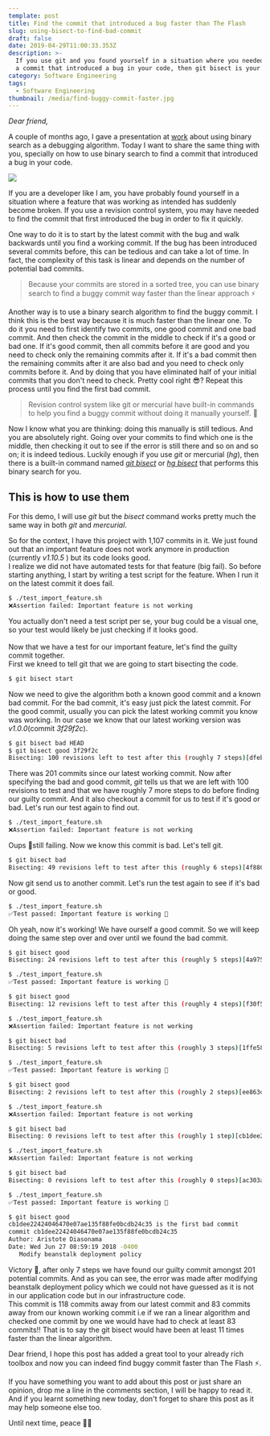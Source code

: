 ```yaml
---
template: post
title: Find the commit that introduced a bug faster than The Flash
slug: using-bisect-to-find-bad-commit
draft: false
date: 2019-04-29T11:00:33.353Z
description: >-
  If you use git and you found yourself in a situation where you needed to find
  a commit that introduced a bug in your code, then git bisect is your friend.
category: Software Engineering
tags:
  - Software Engineering
thumbnail: /media/find-buggy-commit-faster.jpg
---
```

_Dear friend,_

A couple of months ago, I gave a presentation at [work](https://life.mirego.com/en) about using binary search as a debugging algorithm. Today I want to share the same thing with you, specially on how to use binary search to find a commit that introduced a bug in your code.

![](/media/find-buggy-commit-faster.jpg)

If you are a developer like I am, you have probably found yourself in a situation where a feature that was working as intended has suddenly become broken. If you use a revision control system, you may have needed to find the commit that first introduced the bug in order to fix it quickly.

One way to do it is to start by the latest commit with the bug and walk backwards until you find a working commit. If the bug has been introduced several commits before, this can be tedious and can take a lot of time. In fact, the complexity of this task is linear and depends on the number of potential bad commits.

> Because your commits are stored in a sorted tree, you can use binary search to find a buggy commit way faster than the linear approach ⚡️

Another way is to use a binary search algorithm to find the buggy commit. I think this is the best way because it is much faster than the linear one. To do it you need to first identify two commits, one good commit and one bad commit. And then check the commit in the middle to check if it's a good or bad one. If it's good commit, then all commits before it are good and you need to check only the remaining commits after it. If it's a bad commit then the remaining commits after it are also bad and you need to check only commits before it. And by doing that you have eliminated half of your initial commits that you don't need to check. Pretty cool right 😎? Repeat this process until you find the first bad commit.

> Revision control system like git or mercurial have built-in commands to help you find a buggy commit without doing it manually yourself. 💚

Now I know what you are thinking: doing this manually is still tedious. And you are absolutely right. Going over your commits to find which one is the middle, then checking it out to see if the error is still there and so on and so on; it is indeed tedious. Luckily enough if you use _git_ or mercurial (_hg_), then there is a built-in command named [_git bisect_](https://git-scm.com/docs/git-bisect) or [_hg bisect_](https://www.mercurial-scm.org/repo/hg/help/bisect) that performs this binary search for you.

## This is how to use them

For this demo,  I will use _git_ but the _bisect_ command works pretty much the same way in both _git_ and _mercurial_. 

So for the context, I have this project with 1,107 commits in it. We just found out that an important feature does not work anymore in production (currently _v1.10.5_ ) but its code looks good. \
I realize we did not have automated tests for that feature (big fail). So before starting anything, I start by writing a test script for the feature. When I run it on the latest commit it does fail.

```bash
$ ./test_import_feature.sh
❌Assertion failed: Important feature is not working
```

You actually don't need a test script per se, your bug could be a visual one, so your test would likely be just checking if it looks good.\
\
Now that we have a test for our important feature, let's find the guilty commit together.\
First we kneed to tell git that we are going to start bisecting the code.

```bash
$ git bisect start
```

Now we need to give the algorithm both a known good commit and a known bad commit. For the bad commit, it's easy just pick the latest commit. For the good commit, usually you can pick the latest working commit you know was working. In our case we know that our latest working version was _v1.0.0_(commit _3f29f2c_). 

```bash
$ git bisect bad HEAD
$ git bisect good 3f29f2c
Bisecting: 100 revisions left to test after this (roughly 7 steps)[dfeb81250bc4d622d61b21611918d93ffc2e5342] Fix lint
```

There was 201 commits since our latest working commit. Now after specifying the bad and good commit, _git_ tells us that we are left with 100 revisions to test and that we have roughly 7 more steps to do before finding our guilty commit. And it also checkout a commit for us to test if it's good or bad. Let's run our test again to find out.

```bash
$ ./test_import_feature.sh
❌Assertion failed: Important feature is not working
```

Oups 🙊still failing. Now we know this commit is bad. Let's tell git.

```bash
$ git bisect bad
Bisecting: 49 revisions left to test after this (roughly 6 steps)[4f88051ecb530874facdf78335a33d279fd7937e] Fix build jobs
```

Now git send us to another commit. Let's run the test again to see if it's bad or good.

```bash
$ ./test_import_feature.sh
✅Test passed: Important feature is working 🎉
```

Oh yeah, now it's working! We have ourself a good commit. So we will keep doing the same step over and over until we found the bad commit.

```bash
$ git bisect good
Bisecting: 24 revisions left to test after this (roughly 5 steps)[4a975c385d6ddf0cee2e368788f8744172c7a4f7] Add new checkout route (#820)

$ ./test_import_feature.sh
✅Test passed: Important feature is working 🎉

$ git bisect good
Bisecting: 12 revisions left to test after this (roughly 4 steps)[f30f561685fa348c574a078d69d592d4faf4bf84] Add new display bloc (#825)

$ ./test_import_feature.sh
❌Assertion failed: Important feature is not working

$ git bisect bad
Bisecting: 5 revisions left to test after this (roughly 3 steps)[1ffe58d9432f4d1b28e67115e3eb2d9eecd58aec] Modify default docker stack

$ ./test_import_feature.sh
✅Test passed: Important feature is working 🎉

$ git bisect good
Bisecting: 2 revisions left to test after this (roughly 2 steps)[ee863df9dede04e48c23f2d7ec7c2bdd39791f6b] Fix font color (#822)

$ ./test_import_feature.sh
❌Assertion failed: Important feature is not working

$ git bisect bad
Bisecting: 0 revisions left to test after this (roughly 1 step)[cb1dee22424046470e07ae135f88fe0bcdb24c35] Modify beanstalk deployment policy

$ ./test_import_feature.sh
❌Assertion failed: Important feature is not working

$ git bisect bad
Bisecting: 0 revisions left to test after this (roughly 0 steps)[ac303ac4a1297ede0eae36698e8cb98ff160ccf6] Modify rolling updates (#821)

$ ./test_import_feature.sh
✅Test passed: Important feature is working 🎉

$ git bisect good
cb1dee22424046470e07ae135f88fe0bcdb24c35 is the first bad commit
commit cb1dee22424046470e07ae135f88fe0bcdb24c35
Author: Aristote Diasonama
Date: Wed Jun 27 08:59:19 2018 -0400
   Modify beanstalk deployment policy
```

Victory 🥂, after only 7 steps we have found our guilty commit amongst 201 potential commits. And as you can see, the error was made after modifying beanstalk deployment policy which we could not have guessed as it is not in our application code but in our infrastructure code.\
This commit is 118 commits away from our latest commit and 83 commits away from our known working commit i.e if we ran a linear algorithm and checked one commit by one we would have had to check at least 83 commits‼️ That is to say the git bisect would have been at least 11 times faster than the linear algorithm.

Dear friend, I hope this post has added a great tool to your already rich toolbox and now you can indeed find buggy commit faster than The Flash ⚡. 

If you have something you want to add about this post or just share an opinion, drop me a line in the comments section, I will be happy to read it. And if you learnt something new today, don't forget to share this post as it may help someone else too.

Until next time, peace ✌🏾
